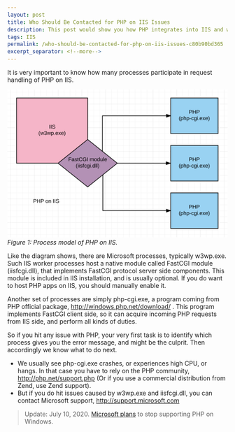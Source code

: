 ```yaml
---
layout: post
title: Who Should Be Contacted for PHP on IIS Issues
description: This post would show you how PHP integrates into IIS and who to contact if you meet issues.
tags: IIS
permalink: /who-should-be-contacted-for-php-on-iis-issues-c80b90bd365
excerpt_separator: <!--more-->
---
```

It is very important to know how many processes participate in request handling of PHP on IIS.
<!--more-->

![img-description](/images/php-iis-process-model.png)
_Figure 1: Process model of PHP on IIS._

Like the diagram shows, there are Microsoft processes, typically w3wp.exe. Such IIS worker processes host a native module called FastCGI module (iisfcgi.dll), that implements FastCGI protocol server side components. This module is included in IIS installation, and is usually optional. If you do want to host PHP apps on IIS, you should manually enable it.

Another set of processes are simply php-cgi.exe, a program coming from PHP official package, http://windows.php.net/download/ . This program implements FastCGI client side, so it can acquire incoming PHP requests from IIS side, and perform all kinds of duties.

So if you hit any issue with PHP, your very first task is to identify which process gives you the error message, and might be the culprit. Then accordingly we know what to do next.

* We usually see php-cgi.exe crashes, or experiences high CPU, or hangs. In that case you have to rely on the PHP community, http://php.net/support.php (Or if you use a commercial distribution from Zend, use Zend support).
* But if you do hit issues caused by w3wp.exe and iisfcgi.dll, you can contact Microsoft support, http://support.microsoft.com

> Update: July 10, 2020. [Microsoft plans](https://news-web.php.net/php.internals/110907) to stop supporting PHP on Windows.

